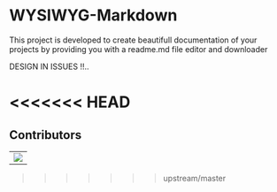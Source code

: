 # WYSIWYG-Markdown

This project is developed to create beautifull documentation of your projects by providing you with a readme.md file editor and downloader

DESIGN IN ISSUES !!..


<<<<<<< HEAD
=======
## Contributors
<table>
  <tr>
    <td>
      <a href="https://github.com/CodeFlow201/GitMarkonics/graphs/contributors">
        <img src="https://contrib.rocks/image?repo=CodeFlow201/GitMarkonics" />
      </a>
     </td>
  </tr>
</table>


>>>>>>> upstream/master

